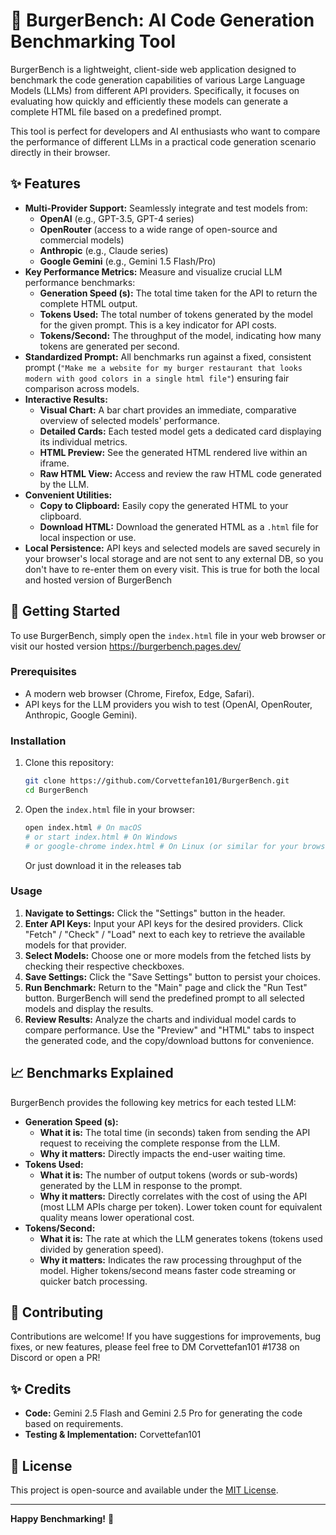 # 🍔 BurgerBench: AI Code Generation Benchmarking Tool

BurgerBench is a lightweight, client-side web application designed to benchmark the code generation capabilities of various Large Language Models (LLMs) from different API providers. Specifically, it focuses on evaluating how quickly and efficiently these models can generate a complete HTML file based on a predefined prompt.

This tool is perfect for developers and AI enthusiasts who want to compare the performance of different LLMs in a practical code generation scenario directly in their browser.

## ✨ Features

*   **Multi-Provider Support:** Seamlessly integrate and test models from:
    *   **OpenAI** (e.g., GPT-3.5, GPT-4 series)
    *   **OpenRouter** (access to a wide range of open-source and commercial models)
    *   **Anthropic** (e.g., Claude series)
    *   **Google Gemini** (e.g., Gemini 1.5 Flash/Pro)
*   **Key Performance Metrics:** Measure and visualize crucial LLM performance benchmarks:
    *   **Generation Speed (s):** The total time taken for the API to return the complete HTML output.
    *   **Tokens Used:** The total number of tokens generated by the model for the given prompt. This is a key indicator for API costs.
    *   **Tokens/Second:** The throughput of the model, indicating how many tokens are generated per second.
*   **Standardized Prompt:** All benchmarks run against a fixed, consistent prompt (`"Make me a website for my burger restaurant that looks modern with good colors in a single html file"`) ensuring fair comparison across models.
*   **Interactive Results:**
    *   **Visual Chart:** A bar chart provides an immediate, comparative overview of selected models' performance.
    *   **Detailed Cards:** Each tested model gets a dedicated card displaying its individual metrics.
    *   **HTML Preview:** See the generated HTML rendered live within an iframe.
    *   **Raw HTML View:** Access and review the raw HTML code generated by the LLM.
*   **Convenient Utilities:**
    *   **Copy to Clipboard:** Easily copy the generated HTML to your clipboard.
    *   **Download HTML:** Download the generated HTML as a `.html` file for local inspection or use.
*   **Local Persistence:** API keys and selected models are saved securely in your browser's local storage and are not sent to any external DB, so you don't have to re-enter them on every visit. This is true for both the local and hosted version of BurgerBench

## 🚀 Getting Started

To use BurgerBench, simply open the `index.html` file in your web browser or visit our hosted version https://burgerbench.pages.dev/

### Prerequisites

*   A modern web browser (Chrome, Firefox, Edge, Safari).
*   API keys for the LLM providers you wish to test (OpenAI, OpenRouter, Anthropic, Google Gemini).

### Installation

1.  Clone this repository:
    ```bash
    git clone https://github.com/Corvettefan101/BurgerBench.git
    cd BurgerBench
    ```
2.  Open the `index.html` file in your browser:
    ```bash
    open index.html # On macOS
    # or start index.html # On Windows
    # or google-chrome index.html # On Linux (or similar for your browser)
    ```
    Or just download it in the releases tab

### Usage

1.  **Navigate to Settings:** Click the "Settings" button in the header.
2.  **Enter API Keys:** Input your API keys for the desired providers. Click "Fetch" / "Check" / "Load" next to each key to retrieve the available models for that provider.
3.  **Select Models:** Choose one or more models from the fetched lists by checking their respective checkboxes.
4.  **Save Settings:** Click the "Save Settings" button to persist your choices.
5.  **Run Benchmark:** Return to the "Main" page and click the "Run Test" button. BurgerBench will send the predefined prompt to all selected models and display the results.
6.  **Review Results:** Analyze the charts and individual model cards to compare performance. Use the "Preview" and "HTML" tabs to inspect the generated code, and the copy/download buttons for convenience.

## 📈 Benchmarks Explained

BurgerBench provides the following key metrics for each tested LLM:

*   **Generation Speed (s):**
    *   **What it is:** The total time (in seconds) taken from sending the API request to receiving the complete response from the LLM.
    *   **Why it matters:** Directly impacts the end-user waiting time.
*   **Tokens Used:**
    *   **What it is:** The number of output tokens (words or sub-words) generated by the LLM in response to the prompt.
    *   **Why it matters:** Directly correlates with the cost of using the API (most LLM APIs charge per token). Lower token count for equivalent quality means lower operational cost.
*   **Tokens/Second:**
    *   **What it is:** The rate at which the LLM generates tokens (tokens used divided by generation speed).
    *   **Why it matters:** Indicates the raw processing throughput of the model. Higher tokens/second means faster code streaming or quicker batch processing.

## 🤝 Contributing

Contributions are welcome! If you have suggestions for improvements, bug fixes, or new features, please feel free to DM Corvettefan101 #1738 on Discord or open a PR! 

## ✨ Credits

*   **Code:** Gemini 2.5 Flash and Gemini 2.5 Pro for generating the code based on requirements.
*   **Testing & Implementation:** Corvettefan101

## 📄 License

This project is open-source and available under the [MIT License](LICENSE).

---

**Happy Benchmarking!** 🍔

